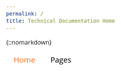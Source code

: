 ```yaml
---
permalink: /
title: Technical Documentation Home
---
```

{::nomarkdown}

<html>
<head>
	<meta charset="UTF-8">
	<title>dropdown menu</title>
	<style>
	html {
		background: #ffffff;
	}
	body {
		font: 100% Open Sans, "Open Sans", Arial, sans-serif;
		line-height: 1.4;
		width: 70%;
		margin: 0 auto;
		padding-bottom: 20em;
	}
	h1, h2, h3 {
		font: 100% Open Sans, "Open Sans", Arial, sans-serif;
		font-size: 2.4em;
		font-weight: normal;
		text-shadow: 0 1px 0 rgba(255, 255, 255, 0.75);
		color: #000000;
	}
	h2 {
		font-size: 1.4em;
	}
	/*micro-clearfix by Nicolas Gallagher http://nicolasgallagher.com/micro-clearfix-hack/*/
	/* For modern browsers */
	.cf:before, .cf:after {
		content:"";
		display:table;
	}
	.cf:after {
		clear:both;
	}
	/* For IE 6/7 (trigger hasLayout) */
	.cf {
		zoom:1;
	}
	/*horizontal menu styles*/
	nav {
		background: #ffffff;
		height: 4em;
		font-size: 20px;
		font: 100% Open Sans, "Open Sans", Arial, sans-serif;
	}
	 li {
		margin: 0;
		padding: 0;
		list-style-type: none;
		float: left;
	}
	ul {
		background: #ffffff;
		height: 2em;
		width: 100%;
  		margin: 0;
 		padding: 0;
	}
	li {
		position: relative;
	}
	li a {
		display: block;
		line-height: 2em;
		padding: 0 1em;
		color: black;
		text-decoration: none;
		font-size: 20px;
	}
	li a:hover, .topmenu li:hover > a {
		background: #ffffff;
		color: #f37221;
		text-decoration: none;
		height: 2em;
		padding-top: .3em;
		position: relative;
		top: -.3em;
		border-radius: .3em .3em 0 0;
	}
	.current, a:hover.current, .topmenu li:hover a.current {
		background: #ffffff;
		color: #f37221;
		text-decoration: none;
		padding-top: .3em;
		border-radius: .3em .3em 0 0;
		position: relative;
		top: -.3em;
		border-bottom: .3em solid #ffffff;
		cursor: default;
	}
	/*dropdown menu styles*/
	ul.submenu {
		float: none;
		background: #ffffff;
		width: auto;
		height: auto;
		position: absolute;
		top: 2em;
		left: -9000em;
		max-height: 0;
		-webkit-transition: max-height 0.5s ease-in-out;
		-moz-transition: max-height 0.5s ease-in-out;
		-o-transition: max-height 0.5s ease-in-out;
		-ms-transition: max-height 0.5s ease-in-out;
		transition: max-height 0.5s ease-in-out;
	}
	ul.submenu li {
		float: none;
	}
	.topmenu li:hover ul {
		left: 0;
		max-height: 10em;
	}
	ul.submenu li a {
		border-bottom: 1px solid white;
		padding: .2em 1em;
		white-space: nowrap;
	}
	ul.submenu li:last-child a {
		border-bottom: none;
	}
	ul.submenu li a:hover {
		background: #ffffff;
		color: #f37221;
		text-decoration: none;
		height: 2em;
		padding-top: .2em;
		top: 0;
		border-radius: 0;
	}
	</style>
</head>
<body>
	<nav class="cf">
		<nav class="cf">
			<ul class="topmenu">
				<ul style="list-style-type: none;">
				<li><a href="home.htm" title="Home page" class="current">Home</a></li>
				<li><a href="products.htm" title="browse pages">Pages</a>
					<ul class="submenu">
						<a href="https://izzybobs.github.io/menu-test/tipperbear/" title="tipperbear">Tipper Bear</a></li>

					</ul>
				</li>
				<li><a href="test.htm" title="test">Test</a>
					<ul class="submenu">
						<a href="test1.htm" title="test1">Test 1</a></li>
						<li><a href="test2.htm" title="test2">Test 2</a></li>
						<li><a href="test3.htm" title="test3">Test 3</a></li>
					</ul>
				</li>
				<li><a href="https://izzybobs.github.io/menu-test/about/" title="More about me">About</a></li>
				<li><a href="https://izzybobs.github.io/menu-test/" title="anchortest">Anchor Test</a>
					<ul class="submenu">
						<li><a href="https://izzybobs.github.io/menu-test/tipperbear/#tip_anchor" title="Click to test anchor">Anchor</a></li>
						
					</ul>
				</li>
			</ul>
		</nav>
	</nav>
</body>
</html>

{:/}
---
The PiloT is a Raspberry Pi \(RPi\) HAT compliant board which provides cellular
 connectivity, some variants also have GNSS location capability. test

The PiloT power state is controlled via the Rpi GPIO and the Pilot is powered
 via the RPi 40 pin header.

Control and data communications between the PiloT with the RPi is via USB or
 the RPi physical serial port. Note that some RPi variants use the physical serial port to communicate with the RPi on board WiFi / Bluetooth systems 

## Technical information links

Click [Network manager documentation](./networkManagerDocs/README.md) for
 information on an alternative method of automating PiloT cellular IP
  connectivity. Network manager also provide an developers with API's for 
  networking control, cellular SMS and general radio information   
  
Click [Shell Scripts](./scripts_pilotControl/) for example scripts that
 power up and down the PiloT HAT

Click [IP link check automation](./scripts_python_checkIp/README.md) for a demo
 project which adds IP ping link checking to the RPi
 
Click [Speed tests](./speedtests/README.md) for records of practical
 network speed testing

## Compatibility

Raspberry Pi 4 Model B
Raspberry Pi 3 Model B+
Raspberry Pi 3 Model B
Raspberry Pi 2 Model B
Raspberry Pi Zero W
Raspberry Pi Zero



![Picture of PiloT_should appear here alt <](./images/PilotPCA.png "Pilot")



